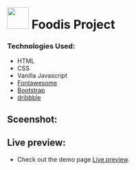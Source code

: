 # <img src="img/icon.png" width="50px"> Foodis Project


### Technologies Used:
* HTML
* CSS
* Vanilla Javascript
* [Fontawesome](https://fontawesome.com/)
* [Bootstrap](https://getbootstrap.com/ "Bootstrap")
* [dribbble](https://dribbble.com/shots/14495128-Foodies-Food-Website)


## Sceenshot:



## Live preview:
* Check out the demo page [Live preview]([http://127.0.0.1:5501/index.html](http://127.0.0.1:5501/index.html)).
